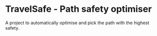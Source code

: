 # TravelSafe - Path safety optimiser
A project to automatically optimise and pick the path with the highest safety.  
